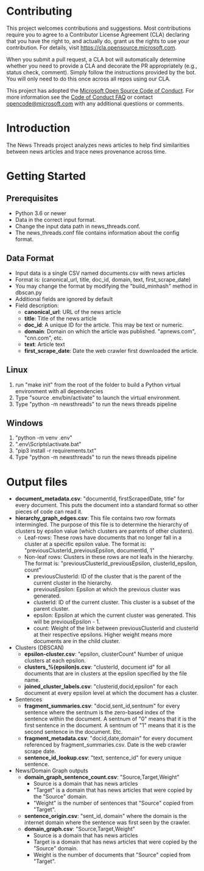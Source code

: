 
# Contributing

This project welcomes contributions and suggestions.  Most contributions require you to agree to a
Contributor License Agreement (CLA) declaring that you have the right to, and actually do, grant us
the rights to use your contribution. For details, visit https://cla.opensource.microsoft.com.

When you submit a pull request, a CLA bot will automatically determine whether you need to provide
a CLA and decorate the PR appropriately (e.g., status check, comment). Simply follow the instructions
provided by the bot. You will only need to do this once across all repos using our CLA.

This project has adopted the [Microsoft Open Source Code of Conduct](https://opensource.microsoft.com/codeofconduct/).
For more information see the [Code of Conduct FAQ](https://opensource.microsoft.com/codeofconduct/faq/) or
contact [opencode@microsoft.com](mailto:opencode@microsoft.com) with any additional questions or comments.

# Introduction 
The News Threads project analyzes news articles to help find similarities between news articles and trace news provenance across time.

# Getting Started
## Prerequisites
* Python 3.6 or newer
* Data in the correct input format.
* Change the input data path in news_threads.conf.
* The news_threads.conf file contains information about the config format.

## Data Format
* Input data is a single CSV named documents.csv with news articles
* Format is: (canonical_url, title, doc_id, domain, text, first_scrape_date)
* You may change the format by modifying the "build_minhash" method in dbscan.py
* Additional fields are ignored by default
* Field description:
    * **canonical_url**: URL of the news article
    * **title**: Title of the news article
    * **doc_id**: A unique ID for the article.  This may be text or numeric.
    * **domain**: Domain on which the article was published.  "apnews.com", "cnn.com", etc.
    * **text**: Article text
    * **first_scrape_date**: Date the web crawler first downloaded the article.

## Linux
1. run "make init" from the root of the folder to build a Python virtual environment with all dependencies
2. Type "source .env/bin/activate" to launch the virtual environment.
3. Type "python -m newsthreads" to run the news threads pipeline

## Windows
1. "python -m venv .env"
2. ".env\Scripts\activate.bat"
3. "pip3 install -r requirements.txt"
4. Type "python -m newsthreads" to run the news threads pipeline

# Output files
* **document_metadata.csv**: "documentId, firstScrapedDate, title" for every document.  This puts the document into a standard format so other pieces of code can read it.
* **hierarchy_graph_edges.csv**: This file contains two row formats intermingled.  The purpose of this file is to determine the hierarchy of clusters by epsilon value (which clusters are parents of other clusters).
    * Leaf-rows: These rows have documents that no longer fall in a cluster at a specific epsilon value.  The format is:  "previousClusterId_previousEpsilon, documentId, 1"
    * Non-leaf rows:  Clusters in these rows are not leafs in the hierarchy.  The format is: "previousClusterId_previousEpsilon, clusterId_epsilon, count"
        * previousClusterId: ID of the cluster that is the parent of the current cluster in the hierarchy.
        * previousEpsilon: Epsilon at which the previous cluster was generated.
        * clusterId: ID of the current cluster.  This cluster is a subset of the parent cluster.
        * epsilon:  Epsilon at which the current cluster was generated.  This will be previousEpsilon - 1.
        * count: Weight of the link between previousClusterId and clusterId at their respective epsilons.  Higher weight means more documents are in the child cluster.
* Clusters (DBSCAN)
    * **epsilon-cluster.csv**: "epsilon, clusterCount" Number of unique clusters at each epsilon.
    * **clusters_%(epsilon)s.csv**: "clusterId, document id" for all documents that are in clusters at the epsilon specified by the file name.
    * **joined_cluster_labels.csv**: "clusterid,docid,epsilon" for each document at every epsilon level at which the document has a cluster.
* Sentences
    * **fragment_summaries.csv**: "docid,sent_id,sentnum" for every sentence where the sentnum is the zero-based index of the sentence within the document.  A sentnum of "0" means that it is the first sentence in the document.  A sentnum of "1" means that it is the second sentence in the document.  Etc.
    * **fragment_metadata.csv**: "docid,date,domain" for every document referenced by fragment_summaries.csv.  Date is the web crawler scrape date.
    * **sentence_id_lookup.csv**: "text, sentence_id" for every unique sentence.
* News/Domain Graph outputs
    * **domain_graph_sentence_count.csv**: "Source,Target,Weight" 
        * Source is a domain that has news articles
        * "Target" is a domain that has news articles that were copied by the "Source" domain.
        * "Weight" is the number of sentences that "Source" copied from "Target". 
    * **sentence_origin.csv**: "sent_id, domain" where the domain is the internet domain where the sentence was first seen by the crawler.
    * **domain_graph.csv**: "Source,Target,Weight"
        * Source is a domain that has news articles
        * Target is a domain that has news articles that were copied by the "Source" domain.
        * Weight is the number of documents that "Source" copied from "Target".


